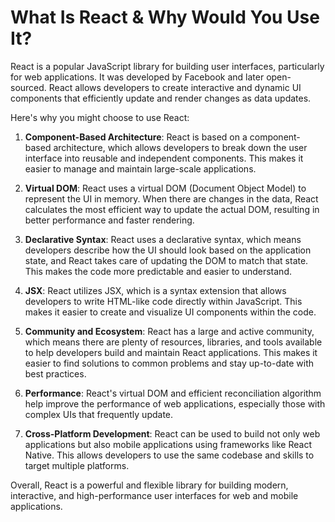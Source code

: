 # What Is React & Why Would You Use It?

React is a popular JavaScript library for building user interfaces, particularly for web applications. It was developed by Facebook and later open-sourced. React allows developers to create interactive and dynamic UI components that efficiently update and render changes as data updates.

Here's why you might choose to use React:

1. **Component-Based Architecture**: React is based on a component-based architecture, which allows developers to break down the user interface into reusable and independent components. This makes it easier to manage and maintain large-scale applications.

2. **Virtual DOM**: React uses a virtual DOM (Document Object Model) to represent the UI in memory. When there are changes in the data, React calculates the most efficient way to update the actual DOM, resulting in better performance and faster rendering.

3. **Declarative Syntax**: React uses a declarative syntax, which means developers describe how the UI should look based on the application state, and React takes care of updating the DOM to match that state. This makes the code more predictable and easier to understand.

4. **JSX**: React utilizes JSX, which is a syntax extension that allows developers to write HTML-like code directly within JavaScript. This makes it easier to create and visualize UI components within the code.

5. **Community and Ecosystem**: React has a large and active community, which means there are plenty of resources, libraries, and tools available to help developers build and maintain React applications. This makes it easier to find solutions to common problems and stay up-to-date with best practices.

6. **Performance**: React's virtual DOM and efficient reconciliation algorithm help improve the performance of web applications, especially those with complex UIs that frequently update.

7. **Cross-Platform Development**: React can be used to build not only web applications but also mobile applications using frameworks like React Native. This allows developers to use the same codebase and skills to target multiple platforms.

Overall, React is a powerful and flexible library for building modern, interactive, and high-performance user interfaces for web and mobile applications.
